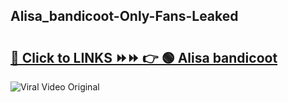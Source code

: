 
 ## Alisa_bandicoot-Only-Fans-Leaked

# <h2><a href="https://clipsfans.com/Alisa_bandicoot&ref=git">🔗 Click to LINKS ⏩⏩ 👉 🟢 Alisa bandicoot </a></h2>

<a href="https://clipsfans.com/Alisa_bandicoot&ref=git" rel="nofollow" data-target="animated-image.originalLink"><img src="https://i.ibb.co.com/xMMVF88/686577567.gif" alt="Viral Video Original" style="max-width: 100%; display: inline-block;" data-target="animated-image.originalImage"></a>
